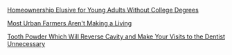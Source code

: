 <a href="http://www.wsj.com/articles/homeownership-elusive-for-young-adults-without-college-degrees-1463909402" target="_blank">Homeownership Elusive for Young Adults Without College Degrees</a>

<a href="http://www.citylab.com/work/2016/03/urban-farming-financial-viability-survey/471756/" target="_blank">Most Urban Farmers Aren't Making a Living</a>

<a href="http://healthylife-online.com/tooth-powder-which-will-reverse-cavity-and-make-your-visits-to-the-dentist-unnecessary-y/" target="_blank">Tooth Powder Which Will Reverse Cavity and Make Your Visits to the Dentist Unnecessary</a>